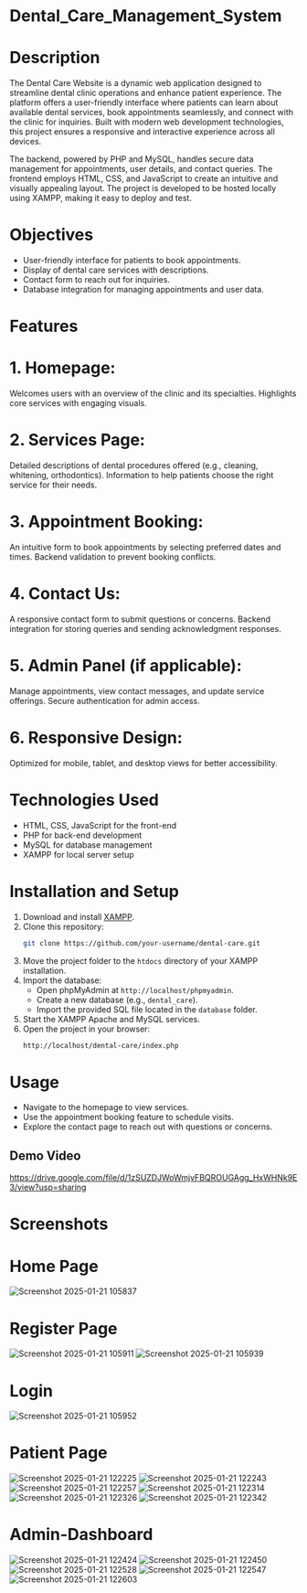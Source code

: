 # Dental_Care_Management_System

# Description
The Dental Care Website is a dynamic web application designed to streamline dental clinic operations and enhance patient experience. The platform offers a user-friendly interface where patients can learn about available dental services, book appointments seamlessly, and connect with the clinic for inquiries. Built with modern web development technologies, this project ensures a responsive and interactive experience across all devices.

The backend, powered by PHP and MySQL, handles secure data management for appointments, user details, and contact queries. The frontend employs HTML, CSS, and JavaScript to create an intuitive and visually appealing layout. The project is developed to be hosted locally using XAMPP, making it easy to deploy and test.

# Objectives
- User-friendly interface for patients to book appointments.
- Display of dental care services with descriptions.
- Contact form to reach out for inquiries.
- Database integration for managing appointments and user data.

# Features
# 1. Homepage:
Welcomes users with an overview of the clinic and its specialties.
Highlights core services with engaging visuals.

# 2. Services Page:
Detailed descriptions of dental procedures offered (e.g., cleaning, whitening, orthodontics).
Information to help patients choose the right service for their needs.

# 3. Appointment Booking:
An intuitive form to book appointments by selecting preferred dates and times.
Backend validation to prevent booking conflicts.

# 4. Contact Us:
A responsive contact form to submit questions or concerns.
Backend integration for storing queries and sending acknowledgment responses.

# 5. Admin Panel (if applicable):
Manage appointments, view contact messages, and update service offerings.
Secure authentication for admin access.

# 6. Responsive Design:
Optimized for mobile, tablet, and desktop views for better accessibility.

# Technologies Used
- HTML, CSS, JavaScript for the front-end
- PHP for back-end development
- MySQL for database management
- XAMPP for local server setup

# Installation and Setup
1. Download and install [XAMPP](https://www.apachefriends.org/index.html).
2. Clone this repository:
   ```bash
   git clone https://github.com/your-username/dental-care.git
   ```
3. Move the project folder to the `htdocs` directory of your XAMPP installation.
4. Import the database:
   - Open phpMyAdmin at `http://localhost/phpmyadmin`.
   - Create a new database (e.g., `dental_care`).
   - Import the provided SQL file located in the `database` folder.
5. Start the XAMPP Apache and MySQL services.
6. Open the project in your browser:
   ```bash
   http://localhost/dental-care/index.php
   ```
# Usage
- Navigate to the homepage to view services.
- Use the appointment booking feature to schedule visits.
- Explore the contact page to reach out with questions or concerns.

## Demo Video
https://drive.google.com/file/d/1zSUZDJWoWmjvFBQROUGAgg_HxWHNk9E3/view?usp=sharing
# Screenshots

# Home Page
![Screenshot 2025-01-21 105837](https://github.com/user-attachments/assets/57899a7d-3bd9-46ab-9bfc-3cc2142b7dcb)

# Register Page
![Screenshot 2025-01-21 105911](https://github.com/user-attachments/assets/958403e6-2715-45c8-b545-ef933299b90c)  ![Screenshot 2025-01-21 105939](https://github.com/user-attachments/assets/992ff9b8-3901-483e-9f1e-ccb4980cd37a)

# Login
![Screenshot 2025-01-21 105952](https://github.com/user-attachments/assets/e56bf232-92ba-4433-ae17-6499b022aae9)

# Patient Page
![Screenshot 2025-01-21 122225](https://github.com/user-attachments/assets/6393d94e-1e7b-4512-a813-c1713c0ce9bd)
![Screenshot 2025-01-21 122243](https://github.com/user-attachments/assets/f1837646-24c5-4973-8fca-b572d7a69ead)
![Screenshot 2025-01-21 122257](https://github.com/user-attachments/assets/bb97078f-7202-4284-85f2-d8c76a0bf9ea)
![Screenshot 2025-01-21 122314](https://github.com/user-attachments/assets/016c38d7-564a-4c12-bf13-85aaf62f7ed2)
![Screenshot 2025-01-21 122326](https://github.com/user-attachments/assets/726cbfe0-a5f9-4ef4-b6de-9ad27efa0122)
![Screenshot 2025-01-21 122342](https://github.com/user-attachments/assets/67d0a5af-a49b-471d-94f3-ec5bafd0297d)

# Admin-Dashboard

![Screenshot 2025-01-21 122424](https://github.com/user-attachments/assets/83a586b2-bd22-4dcd-824c-c3ee125f71c4)
![Screenshot 2025-01-21 122450](https://github.com/user-attachments/assets/b165a10c-25b8-4a00-9feb-2f44dd8d243c)
![Screenshot 2025-01-21 122528](https://github.com/user-attachments/assets/156f778b-de70-4280-9681-7df055ede99d)
![Screenshot 2025-01-21 122547](https://github.com/user-attachments/assets/157876ee-f0a1-496e-96d5-db6d9f2d6ae4)
![Screenshot 2025-01-21 122603](https://github.com/user-attachments/assets/41a559f0-2639-4d6d-9aa3-4de3a8e9f58d)






























